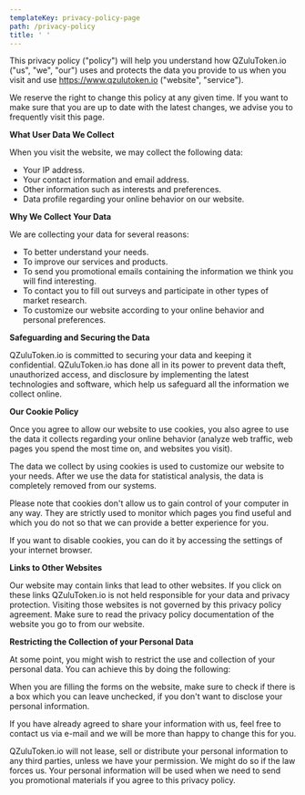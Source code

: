 ```yaml
---
templateKey: privacy-policy-page
path: /privacy-policy
title: ' '
---
```

This privacy policy ("policy") will help you understand how QZuluToken.io ("us", "we", "our") uses and protects the data you provide to us when you visit and use <https://www.qzulutoken.io>  ("website", "service").

We reserve the right to change this policy at any given time.  If you want to make sure that you are up to date with the latest changes, we advise you to frequently visit this page.

**What User Data We Collect**

When you visit the website, we may collect the following data: 

* Your IP address.
* Your contact information and email address.
* Other information such as interests and preferences.
* Data profile regarding your online behavior on our website.

**Why We Collect Your Data**

We are collecting your data for several reasons:

* To better understand your needs.
* To improve our services and products.
* To send you promotional emails containing the information we think you will find interesting.
* To contact you to fill out surveys and participate in other types of market research.
* To customize our website according to your online behavior and personal preferences.

**Safeguarding and Securing the Data**

QZuluToken.io is committed to securing your data and keeping it confidential. QZuluToken.io has done all in its power to prevent data theft, unauthorized access, and disclosure by implementing the latest technologies and software, which help us safeguard all the information we collect online.

**Our Cookie Policy**

 Once you agree to allow our website to use cookies, you also agree to use the data it collects regarding your online behavior (analyze web traffic, web pages you spend the most time on, and websites you visit).

The data we collect by using cookies is used to customize our website to your needs. After we use the data for statistical analysis, the data is completely removed from our systems.

Please note that cookies don't allow us to gain control of your computer in any way. They are strictly used to monitor which pages you find useful and which you do not so that we can provide a better experience for you.

If you want to disable cookies, you can do it by accessing the settings of your internet browser.

**Links to Other Websites**

Our website may contain links that lead to other websites. If you click on these links QZuluToken.io is not held responsible for your data and privacy protection. Visiting those websites is not governed by this privacy policy agreement. Make sure to read the privacy policy documentation of the website you go to from our website.

**Restricting the Collection of your Personal Data**

At some point, you might wish to restrict the use and collection of your personal data. You can achieve this by doing the following: 

When you are filling the forms on the website, make sure to check if there is a box which you can leave unchecked, if you don't want to disclose your personal information.

If you have already agreed to share your information with us, feel free to contact us via e-mail and we will be more than happy to change this for you.

QZuluToken.io will not lease, sell or distribute your personal information to any third parties, unless we have your permission. We might do so if the law forces us. Your personal information will be used when we need to send you promotional materials if you agree to this privacy policy.